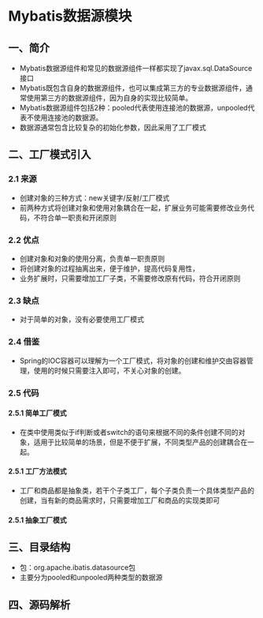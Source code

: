 # Mybatis数据源模块
## 一、简介
+ Mybatis数据源组件和常见的数据源组件一样都实现了javax.sql.DataSource接口
+ Mybatis既包含自身的数据源组件，也可以集成第三方的专业数据源组件，通常使用第三方的数据源组件，因为自身的实现比较简单。
+ Mybatis数据源组件包括2种：pooled代表使用连接池的数据源，unpooled代表不使用连接池的数据源。
+ 数据源通常包含比较复杂的初始化参数，因此采用了工厂模式

## 二、工厂模式引入
### 2.1 来源
+ 创建对象的三种方式：new关键字/反射/工厂模式
+ 前两种方式将创建对象和使用对象耦合在一起，扩展业务可能需要修改业务代码，不符合单一职责和开闭原则
### 2.2 优点
+ 创建对象和对象的使用分离，负责单一职责原则
+ 将创建对象的过程抽离出来，便于维护，提高代码复用性，
+ 业务扩展时，只需要增加工厂子类，不需要修改原有代码，符合开闭原则
### 2.3 缺点
+ 对于简单的对象，没有必要使用工厂模式
### 2.4 借鉴
+ Spring的IOC容器可以理解为一个工厂模式，将对象的创建和维护交由容器管理，使用的时候只需要注入即可，不关心对象的创建。

### 2.5 代码
#### 2.5.1 简单工厂模式
+ 在类中使用类似于if判断或者switch的语句来根据不同的条件创建不同的对象，适用于比较简单的场景，但是不便于扩展，不同类型产品的创建耦合在一起。
#### 2.5.1 工厂方法模式
+ 工厂和商品都是抽象类，若干个子类工厂，每个子类负责一个具体类型产品的创建，当有新的商品需求时，只需要增加工厂和商品的实现类即可
#### 2.5.1 抽象工厂模式

## 三、目录结构
+ 包：org.apache.ibatis.datasource包
+ 主要分为pooled和unpooled两种类型的数据源

## 四、源码解析

